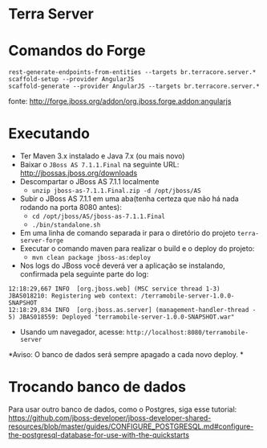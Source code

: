 Terra Server
====================

# Comandos do Forge

	rest-generate-endpoints-from-entities --targets br.terracore.server.*
	scaffold-setup --provider AngularJS
	scaffold-generate --provider AngularJS --targets br.terracore.server.*

fonte: http://forge.jboss.org/addon/org.jboss.forge.addon:angularjs

Executando
===================

* Ter Maven 3.x instalado e Java 7.x (ou mais novo)
* Baixar o `JBoss AS 7.1.1.Final` na seguinte URL: http://jbossas.jboss.org/downloads
* Descompartar o JBoss AS 7.1.1 localmente
    * `unzip jboss-as-7.1.1.Final.zip -d /opt/jboss/AS`
* Subir o JBoss AS 7.1.1 em uma aba(tenha certeza que não há nada rodando na porta 8080 antes):
    * `cd /opt/jboss/AS/jboss-as-7.1.1.Final`
    * `./bin/standalone.sh`
* Em uma linha de comando separada ir para o diretório do projeto `terra-server-forge`
* Executar o comando maven para realizar o build e o deploy do projeto:
    * `mvn clean package jboss-as:deploy`    
* Nos logs do JBoss você deverá ver a aplicação se instalando, confirmada pela seguinte parte do log:
~~~
12:18:29,667 INFO  [org.jboss.web] (MSC service thread 1-3) JBAS018210: Registering web context: /terramobile-server-1.0.0-SNAPSHOT
12:18:29,834 INFO  [org.jboss.as.server] (management-handler-thread - 5) JBAS018559: Deployed "terramobile-server-1.0.0-SNAPSHOT.war"
~~~
* Usando um navegador, acesse: `http://localhost:8080/terramobile-server`

*Aviso: O banco de dados será sempre apagado a cada novo deploy. *

Trocando banco de dados
===================
Para usar outro banco de dados, como o Postgres, siga esse tutorial: https://github.com/jboss-developer/jboss-developer-shared-resources/blob/master/guides/CONFIGURE_POSTGRESQL.md#configure-the-postgresql-database-for-use-with-the-quickstarts
